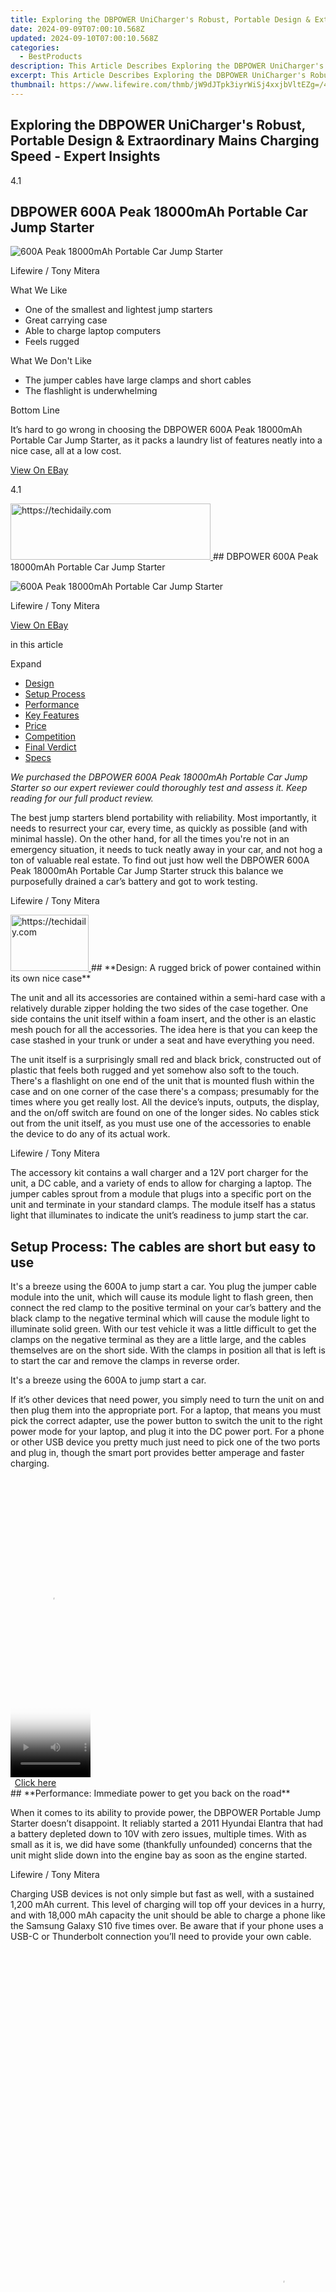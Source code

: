 ```yaml
---
title: Exploring the DBPOWER UniCharger's Robust, Portable Design & Extraordinary Mains Charging Speed - Expert Insights!
date: 2024-09-09T07:00:10.568Z
updated: 2024-09-10T07:00:10.568Z
categories:
  - BestProducts
description: This Article Describes Exploring the DBPOWER UniCharger's Robust, Portable Design & Extraordinary Mains Charging Speed - Expert Insights!
excerpt: This Article Describes Exploring the DBPOWER UniCharger's Robust, Portable Design & Extraordinary Mains Charging Speed - Expert Insights!
thumbnail: https://www.lifewire.com/thmb/jW9dJTpk3iyrWiSj4xxjbVltEZg=/400x300/filters:no_upscale():max_bytes(150000):strip_icc():format(webp)/DBPower_JumpStarter_5LW4140286_HeroSquare-4defda07335a4d7bafb41bb20cacee2f.jpg
---
```


## Exploring the DBPOWER UniCharger's Robust, Portable Design & Extraordinary Mains Charging Speed - Expert Insights

4.1

## DBPOWER 600A Peak 18000mAh Portable Car Jump Starter

![600A Peak 18000mAh Portable Car Jump Starter](https://www.lifewire.com/thmb/zoSakt2DeEHvZbIU0RNWljw5x0A=/1000x1000/filters:no_upscale():max_bytes(150000):strip_icc():format(webp)/DBPower_JumpStarter_5LW4140286_HeroSquare-4defda07335a4d7bafb41bb20cacee2f.jpg)

 Lifewire / Tony Mitera

 What We Like

* One of the smallest and lightest jump starters
* Great carrying case
* Able to charge laptop computers
* Feels rugged

 What We Don't Like

* The jumper cables have large clamps and short cables
* The flashlight is underwhelming

 Bottom Line

 It’s hard to go wrong in choosing the DBPOWER 600A Peak 18000mAh Portable Car Jump Starter, as it packs a laundry list of features neatly into a nice case, all at a low cost.

[View On EBay](https://www.ebay.com/p/1372623471)

4.1

<!-- affiliate ads begin -->
<a href="https://bluettius.sjv.io/c/5597632/2139113/17108" target="_top" id="2139113">
  <img src="//a.impactradius-go.com/display-ad/17108-2139113" border="0" alt="https://techidaily.com" width="320" height="90"/>
</a>
<img height="0" width="0" src="https://bluettius.sjv.io/i/5597632/2139113/17108" style="position:absolute;visibility:hidden;" border="0" />
<!-- affiliate ads end -->
## DBPOWER 600A Peak 18000mAh Portable Car Jump Starter

![600A Peak 18000mAh Portable Car Jump Starter](https://www.lifewire.com/thmb/lCHc739SU7lyQkMIbG0aNWYsqy8=/450x450/filters:no_upscale():max_bytes(150000):strip_icc():format(webp)/DBPower_JumpStarter_5LW4140286_HeroSquare-4defda07335a4d7bafb41bb20cacee2f.jpg)

 Lifewire / Tony Mitera

[View On EBay](https://www.ebay.com/p/1372623471)

 in this article

 Expand

* [Design](https://parisrhonecom.sjv.io/zqobqr)
* [Setup Process](https://caperobbin.sjv.io/9grow5)
* [Performance](https://tinyland.pxf.io/org4ra)
* [Key Features](https://technitya.sjv.io/dkpn02)
* [Price](https://homestyler.sjv.io/y209g3)
* [Competition](https://cowinaudio.pxf.io/pyx40e)
* [Final Verdict](https://bluettide.pxf.io/ekmjb2)
* [Specs](https://turtlebeacheu.sjv.io/1r0r59)

 _We purchased the DBPOWER 600A Peak 18000mAh Portable Car Jump Starter so our expert reviewer could thoroughly test and assess it. Keep reading for our full product review._

 The best jump starters blend portability with reliability. Most importantly, it needs to resurrect your car, every time, as quickly as possible (and with minimal hassle). On the other hand, for all the times you're not in an emergency situation, it needs to tuck neatly away in your car, and not hog a ton of valuable real estate. To find out just how well the DBPOWER 600A Peak 18000mAh Portable Car Jump Starter struck this balance we purposefully drained a car’s battery and got to work testing.

 Lifewire / Tony Mitera

<!-- affiliate ads begin -->
<a href="https://aligracehair.sjv.io/c/5597632/2135351/19272" target="_top" id="2135351">
  <img src="//a.impactradius-go.com/display-ad/19272-2135351" border="0" alt="https://techidaily.com" width="125" height="90"/>
</a>
<img height="0" width="0" src="https://aligracehair.sjv.io/i/5597632/2135351/19272" style="position:absolute;visibility:hidden;" border="0" />
<!-- affiliate ads end -->
## **Design: A rugged brick of power contained within its own nice case**

 The unit and all its accessories are contained within a semi-hard case with a relatively durable zipper holding the two sides of the case together. One side contains the unit itself within a foam insert, and the other is an elastic mesh pouch for all the accessories. The idea here is that you can keep the case stashed in your trunk or under a seat and have everything you need.

 The unit itself is a surprisingly small red and black brick, constructed out of plastic that feels both rugged and yet somehow also soft to the touch. There's a flashlight on one end of the unit that is mounted flush within the case and on one corner of the case there's a compass; presumably for the times where you get really lost. All the device’s inputs, outputs, the display, and the on/off switch are found on one of the longer sides. No cables stick out from the unit itself, as you must use one of the accessories to enable the device to do any of its actual work.

 Lifewire / Tony Mitera

 The accessory kit contains a wall charger and a 12V port charger for the unit, a DC cable, and a variety of ends to allow for charging a laptop. The jumper cables sprout from a module that plugs into a specific port on the unit and terminate in your standard clamps. The module itself has a status light that illuminates to indicate the unit’s readiness to jump start the car.

## **Setup Process: The cables are short but easy to use**

 It's a breeze using the 600A to jump start a car. You plug the jumper cable module into the unit, which will cause its module light to flash green, then connect the red clamp to the positive terminal on your car’s battery and the black clamp to the negative terminal which will cause the module light to illuminate solid green. With our test vehicle it was a little difficult to get the clamps on the negative terminal as they are a little large, and the cables themselves are on the short side. With the clamps in position all that is left is to start the car and remove the clamps in reverse order.

It's a breeze using the 600A to jump start a car.

 If it’s other devices that need power, you simply need to turn the unit on and then plug them into the appropriate port. For a laptop, that means you must pick the correct adapter, use the power button to switch the unit to the right power mode for your laptop, and plug it into the DC power port. For a phone or other USB device you pretty much just need to pick one of the two ports and plug in, though the smart port provides better amperage and faster charging.

<!-- affiliate ads begin -->
<span id="1975648">
					<video width="128" height="480" style="cursor:pointer"
           poster="//a.impactradius-go.com/display-clicktoplayimage/1975648.png"
           onclick="if(!this.playClicked){this.play();this.setAttribute('controls',true);this.playClicked=true;}">
	   <source src="//a.impactradius-go.com/display-ad/22993-1975648">
	   <img src="//a.impactradius-go.com/display-clicktoplayimage/1975648.png" style="border: none; height: 100%; width: 100%; object-fit: contain">
	</video>
	<div style="width:80px;text-align:center"><a href="javascript:window.open(decodeURIComponent('https%3A%2F%2Fhomestyler.sjv.io%2Fc%2F5597632%2F1975648%2F22993'), '_blank');void(0);">Click here</a></div>
</span>
<img height="0" width="0" src="https://imp.pxf.io/i/5597632/1975648/22993" style="position:absolute;visibility:hidden;" border="0" />
<!-- affiliate ads end -->
## **Performance: Immediate power to get you back on the road**

 When it comes to its ability to provide power, the DBPOWER Portable Jump Starter doesn’t disappoint. It reliably started a 2011 Hyundai Elantra that had a battery depleted down to 10V with zero issues, multiple times. With as small as it is, we did have some (thankfully unfounded) concerns that the unit might slide down into the engine bay as soon as the engine started.

 Lifewire / Tony Mitera

 Charging USB devices is not only simple but fast as well, with a sustained 1,200 mAh current. This level of charging will top off your devices in a hurry, and with 18,000 mAh capacity the unit should be able to charge a phone like the Samsung Galaxy S10 five times over. Be aware that if your phone uses a USB-C or Thunderbolt connection you’ll need to provide your own cable.

<!-- affiliate ads begin -->
<span id="1542129">
					<video width="864" height="1152" style="cursor:pointer"
           poster="//a.impactradius-go.com/display-clicktoplayimage/1542129.png"
           onclick="if(!this.playClicked){this.play();this.setAttribute('controls',true);this.playClicked=true;}">
	   <source src="//a.impactradius-go.com/display-ad/16836-1542129">
	   <img src="//a.impactradius-go.com/display-clicktoplayimage/1542129.png" style="border: none; height: 100%; width: 100%; object-fit: contain">
	</video>
	<div style="width:540px;text-align:center"><a href="javascript:window.open(decodeURIComponent('https%3A%2F%2F25home.pxf.io%2Fc%2F5597632%2F1542129%2F16836'), '_blank');void(0);">Click here</a></div>
</span>
<img height="0" width="0" src="https://imp.pxf.io/i/5597632/1542129/16836" style="position:absolute;visibility:hidden;" border="0" />
<!-- affiliate ads end -->
## **Key Features: A decent flashlight and, oddly, a compass**

 Small as it's, the DBPOWER Portable Jump Starter has a few extra features of note. The flashlight built into the case is decent, but doesn’t put out much light and does so within a relatively narrow angle. However, with as small as the unit is, you can easily just hold the whole thing in your hand like a flashlight to illuminate whatever you need.

It packs a ton of value into its diminutive size.

 As mentioned before the case does have a compass on it, which is a curious addition to a tool such as this. It’s quite small and is neither illuminated nor does it glow in the dark. We suppose it might be useful to get your bearings in an unfamiliar area, but chances are decent you're just going to get the car jump started and get back on the road instead.

 Speaking of which, one method of charging the device is through[your car’s 12V power port](https://www.lifewire.com/car-cigarette-lighter-12v-socket-534754) . This means that you can pop the hood on a car with a dead battery, get it jump started, and then use the running car to charge the jump starter as you drive to your next destination.

 Lifewire / Tony Mitera

## **Price: A low cost for such a feature-packed jump starter**

 You can find this model available online for between $70 and $75, and at that price point it packs a ton of value into its diminutive size. There are other units that are a little less expensive, but generally at the expense of some features or included accessories.

<!-- affiliate ads begin -->
<a href="https://ephamedtechinc.pxf.io/c/5597632/2137211/26400" target="_top" id="2137211">
  <img src="//a.impactradius-go.com/display-ad/26400-2137211" border="0" alt="https://techidaily.com" width="728" height="90"/>
</a>
<img height="0" width="0" src="https://ephamedtechinc.pxf.io/i/5597632/2137211/26400" style="position:absolute;visibility:hidden;" border="0" />
<!-- affiliate ads end -->
## **Competition: Splitting hairs on what features matter most to you**

**_Beatit BT-D11:_** The two units are so similar in their design and production that it really boils down to one question: How important is charging your laptop to you? If it’s worth the extra $10, stick with the DBPOWER 600A. If not, you can pick up the Beatit BT-D11 for a bit less money and otherwise get a strikingly similar unit.

**_Aickar Car Jump Starter:_** Between these two it's almost too close to call. While the Aickar costs a mere few dollars less, it also has better output current for more reliable jump starts. For that reason alone, the DBPOWER 600A falls just a little short.

 Interested in checking out more options? Take a look at our guide to the[best portable jump starters](https://www.lifewire.com/best-portable-jump-starters-4140286) .

 Final Verdict

**A lot of features in a dependable package.**

 It’s worth looking at other jump starters to see what they offer, but the DBPOWER 600A Peak 18000mAh Portable Car Jump Starter does everything that it's designed for quite well, is reliable and durable, and comes in a semi-hard case that you can easily stash in just about any vehicle.

<!-- affiliate ads begin -->
<a href="https://ephamedtechinc.pxf.io/c/5597632/2137224/26400" target="_top" id="2137224">
  <img src="//a.impactradius-go.com/display-ad/26400-2137224" border="0" alt="https://techidaily.com" width="728" height="90"/>
</a>
<img height="0" width="0" src="https://ephamedtechinc.pxf.io/i/5597632/2137224/26400" style="position:absolute;visibility:hidden;" border="0" />
<!-- affiliate ads end -->
## Specs

* Product Name  600A Peak 18000mAh Portable Car Jump Starter
* Product Brand  DBPOWER
* MPN  DJS50
* Price  $70.00
* Weight  21.8 oz.
* Product Dimensions  7.3 x 3.4 x 1.5 in.
* Capacity  18,000mAh
* Power Input  15V/1A port (delivered via wall charger or 12V car socket)
* Jumping Peak Output Current  600A
* Jumping Start Output Current  300A
* Additional Power Output  USB: 2 ports; 5V/2.1A and “Smart” 5V/2.4A; DC: 12V/2A (16V/3A; 19V/3A)
* Operating Temperature Range  \-20C to 60C / -4F to 140F
* Warranty  3-year limited

<ins class="adsbygoogle"
     style="display:block"
     data-ad-format="autorelaxed"
     data-ad-client="ca-pub-7571918770474297"
     data-ad-slot="1223367746"></ins>



<ins class="adsbygoogle"
     style="display:block"
     data-ad-client="ca-pub-7571918770474297"
     data-ad-slot="8358498916"
     data-ad-format="auto"
     data-full-width-responsive="true"></ins>

<span class="atpl-alsoreadstyle">Also read:</span>
<div><ul>
<li><a href="https://article-posts.techidaily.com/new-restore-windows-photo-viewer-quick-effective-ways-for-win10-for-2024/"><u>[New] Restore Windows Photo Viewer Quick, Effective Ways for Win10 for 2024</u></a></li>
<li><a href="https://snapchat-videos.techidaily.com/new-unlocking-creative-expression-an-in-depth-guide-to-snapchat-filters/"><u>[New] Unlocking Creative Expression An In-Depth Guide to Snapchat Filters</u></a></li>
<li><a href="https://screen-recording.techidaily.com/new-upgrading-minecraft-stability-via-ram-adjustment/"><u>[New] Upgrading Minecraft Stability via RAM Adjustment</u></a></li>
<li><a href="https://digital-screen-recording.techidaily.com/updated-capture-and-save-everything-on-your-screen/"><u>[Updated] Capture & Save Everything on Your Screen</u></a></li>
<li><a href="https://fox-http.techidaily.com/updated-top-10-luxury-car-accessories-for-the-modern-sj4000-driver/"><u>[Updated] Top 10 Luxury Car Accessories for the Modern SJ4000 Driver</u></a></li>
<li><a href="https://screen-video-capture.techidaily.com/2024-approved-advanced-techniques-in-xbox-gaming-recording-setup/"><u>2024 Approved Advanced Techniques in Xbox Gaming Recording Setup</u></a></li>
<li><a href="https://buynow-marvelous.techidaily.com/acers-mighty-warrior-the-detailed-assessment-of-predator-triton-300-se-for-on-the-go-gamers/"><u>Acer's Mighty Warrior: The Detailed Assessment of Predator Triton 300 SE for On-The-Go Gamers</u></a></li>
<li><a href="https://buynow-marvelous.techidaily.com/affordable-remobell-security-system-ultra-value-doorbell-review/"><u>Affordable RemoBell Security System: Ultra-Value Doorbell Review</u></a></li>
<li><a href="https://iphone-unlock.techidaily.com/apple-iphone-11-backup-password-never-set-but-still-asking-heres-the-fix-drfone-by-drfone-ios/"><u>Apple iPhone 11 Backup Password Never Set But Still Asking? Heres the Fix | Dr.fone</u></a></li>
<li><a href="https://buynow-marvelous.techidaily.com/audiophiles-dream-list-top-2024-audio-wearables/"><u>Audiophile's Dream List: Top 2024 Audio Wearables</u></a></li>
<li><a href="https://buynow-marvelous.techidaily.com/comprehensive-assessment-why-nintendos-switch-is-top-tier-portable-playtime/"><u>Comprehensive Assessment: Why Nintendo's Switch Is Top-Tier Portable Playtime</u></a></li>
<li><a href="https://buynow-marvelous.techidaily.com/defeat-fearsome-creatures-a-comprehensive-review-of-monster-hunter-worlds-epic-adventure/"><u>Defeat Fearsome Creatures! A Comprehensive Review of Monster Hunter: World's Epic Adventure</u></a></li>
<li><a href="https://media-tips.techidaily.com/efficient-techniques-for-upgrading-videos-to-high-quality-4k-resolution/"><u>Efficient Techniques for Upgrading Videos to High-Quality 4K Resolution</u></a></li>
<li><a href="https://buynow-marvelous.techidaily.com/elevate-your-profile-a-closer-look-at-linkedin-premium-benefits/"><u>Elevate Your Profile: A Closer Look at LinkedIn Premium Benefits</u></a></li>
<li><a href="https://buynow-marvelous.techidaily.com/exploring-the-elegant-form-factor-and-portability-of-the-acer-chromebook-r-n-an-in-depth-guide/"><u>Exploring the Elegant Form Factor & Portability of the Acer Chromebook R N: An In-Depth Guide</u></a></li>
<li><a href="https://buynow-marvelous.techidaily.com/hitman-trilogy-conclusion-reviewed-masterful-closure/"><u>Hitman Trilogy Conclusion Reviewed: Masterful Closure</u></a></li>
<li><a href="https://techidaily.com/how-to-reset-oppo-f23-5g-without-the-home-button-drfone-by-drfone-reset-android-reset-android/"><u>How to Reset Oppo F23 5G Without the Home Button | Dr.fone</u></a></li>
<li><a href="https://blog-min.techidaily.com/how-to-stream-av1-videos-on-plex-platform/"><u>How to Stream AV1 Videos on Plex Platform</u></a></li>
<li><a href="https://fix-guide.techidaily.com/in-2024-10-best-fake-gps-location-spoofers-for-samsung-galaxy-f34-5g-drfone-by-drfone-virtual-android/"><u>In 2024, 10 Best Fake GPS Location Spoofers for Samsung Galaxy F34 5G | Dr.fone</u></a></li>
<li><a href="https://android-location-track.techidaily.com/in-2024-how-to-detect-and-remove-spyware-on-meizu-21-drfone-by-drfone-virtual-android/"><u>In 2024, How to Detect and Remove Spyware on Meizu 21? | Dr.fone</u></a></li>
<li><a href="https://easy-unlock-android.techidaily.com/in-2024-how-to-reset-a-nokia-g310-phone-that-is-locked-by-drfone-android/"><u>In 2024, How to Reset a Nokia G310 Phone that is Locked?</u></a></li>
<li><a href="https://buynow-marvelous.techidaily.com/in-depth-analysis-and-critique-of-the-pioneer-bdr-xd05b-blu-ray-burner-identifying-key-flaws/"><u>In-Depth Analysis & Critique of the Pioneer BDR-XD05B Blu-Ray Burner: Identifying Key Flaws</u></a></li>
<li><a href="https://buynow-marvelous.techidaily.com/in-depth-assessment-and-critique-the-latest-ring-doorbell-plus-unveiled/"><u>In-Depth Assessment and Critique: The Latest Ring Doorbell Plus Unveiled</u></a></li>
<li><a href="https://buynow-marvelous.techidaily.com/in-depth-comparison-chromecast-against-roku-for-ultimate-viewing/"><u>In-Depth Comparison: Chromecast Against Roku for Ultimate Viewing</u></a></li>
<li><a href="https://buynow-marvelous.techidaily.com/in-depth-look-at-michael-kors-luxury-timepiece-the-gen-5e-mkgo-review/"><u>In-Depth Look at Michael Kors' Luxury Timepiece - The Gen 5E MKGO Review</u></a></li>
<li><a href="https://buynow-marvelous.techidaily.com/in-depth-look-at-missing-features-in-samsung-galaxy-tab-a-2er-2020-review/"><u>In-Depth Look at Missing Features in Samsung Galaxy Tab A (2Er 2020 Review)</u></a></li>
<li><a href="https://buynow-marvelous.techidaily.com/is-hewlett-packards-cost-effective-amd-notebook-a-reliable-choice-for-everyday-use-find-out-here/"><u>Is Hewlett-Packard's Cost-Effective AMD Notebook a Reliable Choice for Everyday Use? Find Out Here</u></a></li>
<li><a href="https://buynow-marvelous.techidaily.com/maistos-ultimate-rc-rock-crawler-experience-a-great-toy-for-families-to-bond-over/"><u>Maisto's Ultimate RC Rock Crawler Experience: A Great Toy for Families to Bond Over!</u></a></li>
<li><a href="https://buynow-marvelous.techidaily.com/mastering-road-awareness-exploring-the-features-and-adaptive-technology-of-the-escort-ix-radar-detector/"><u>Mastering Road Awareness: Exploring the Features and Adaptive Technology of the Escort iX Radar Detector</u></a></li>
<li><a href="https://buynow-marvelous.techidaily.com/no-more-subscriptions-meet-the-eufy-t8200-your-new-go-to-video-doorbell-solution/"><u>No More Subscriptions? Meet the Eufy T8200 - Your New Go-To Video Doorbell Solution</u></a></li>
<li><a href="https://buynow-marvelous.techidaily.com/no-nonsense-high-speed-inside-the-sleek-design-of-aukeys-usb-30-hub/"><u>No-Nonsense, High-Speed: Inside the Sleek Design of Aukey's USB 3.0 Hub</u></a></li>
<li><a href="https://buynow-marvelous.techidaily.com/pinnacle-platform-tripod-for-the-mobile-media-enthusiast/"><u>Pinnacle Platform Tripod: For the Mobile Media Enthusiast</u></a></li>
<li><a href="https://twitter-videos.techidaily.com/reviewing-and-analyzing-previous-tweets-for-2024/"><u>Reviewing and Analyzing Previous Tweets for 2024</u></a></li>
<li><a href="https://buynow-marvelous.techidaily.com/step-into-smartphones-with-confidence-an-expert-review-of-the-nokia-31-model/"><u>Step Into Smartphones with Confidence: An Expert Review of the Nokia 3.1 Model</u></a></li>
<li><a href="https://windows11.techidaily.com/stopping-google-chrome-alerts-tips-for-windows/"><u>Stopping Google Chrome Alerts: Tips for Windows</u></a></li>
<li><a href="https://buynow-marvelous.techidaily.com/the-best-value-in-athletic-timepieces-our-in-depth-fossil-sports-review/"><u>The Best Value in Athletic Timepieces: Our In-Depth Fossil Sports Review</u></a></li>
<li><a href="https://buynow-marvelous.techidaily.com/the-definitive-review-on-the-anker-powercoreplus-26800-compact-energy-backup/"><u>The Definitive Review on the Anker PowerCore+ 26800 Compact Energy Backup</u></a></li>
<li><a href="https://buynow-marvelous.techidaily.com/the-ultimate-case-for-hulus-worthiness/"><u>The Ultimate Case for Hulu's Worthiness</u></a></li>
<li><a href="https://buynow-marvelous.techidaily.com/top-performance-unleashed-comprehensive-analysis-of-nvidia-shield-tv-pro-for-gamers/"><u>Top Performance Unleashed: Comprehensive Analysis of NVIDIA Shield TV Pro for Gamers</u></a></li>
<li><a href="https://buynow-marvelous.techidaily.com/top-rated-smartwatches-a-buyers-guide/"><u>Top Rated Smartwatches : A Buyer's Guide</u></a></li>
<li><a href="https://buynow-marvelous.techidaily.com/ultimate-guide-unboxing-and-testing-the-zmi-powerpack-20000/"><u>Ultimate Guide: Unboxing and Testing the ZMI PowerPack 20000</u></a></li>
<li><a href="https://buynow-marvelous.techidaily.com/ultimate-showdown-samsung-galaxy-s23-ultra-against-s21-ultra-reviewed/"><u>Ultimate Showdown: Samsung Galaxy S23 Ultra Against S21 Ultra Reviewed!</u></a></li>
<li><a href="https://buynow-marvelous.techidaily.com/unlocking-the-secrets-to-nhl-19s-captivating-virtual-matches/"><u>Unlocking the Secrets to NHL 19'S Captivating Virtual Matches</u></a></li>
<li><a href="https://buynow-marvelous.techidaily.com/unraveling-the-style-and-substance-of-the-fitbit-charge-4/"><u>Unraveling the Style and Substance of the Fitbit Charge 4</u></a></li>
<li><a href="https://buynow-marvelous.techidaily.com/unveiling-the-best-choice-professionals-guide-to-dji-mavic-e-2-pro-camera-drone/"><u>Unveiling the Best Choice: Professional's Guide to DJI Mavic E 2 Pro Camera Drone</u></a></li>
<li><a href="https://buynow-marvelous.techidaily.com/upgrade-strategies-moving-from-windows-10-to-the-latest-version/"><u>Upgrade Strategies: Moving From Windows 10 to the Latest Version</u></a></li>
<li><a href="https://buynow-marvelous.techidaily.com/wallet-friendly-wonders-a-deep-dive-into-the-world-of-oneplus-buds/"><u>Wallet-Friendly Wonders – A Deep Dive Into the World of OnePlus Buds</u></a></li>
<li><a href="https://buynow-marvelous.techidaily.com/zoom-your-way-to-affordable-photos-the-kodak-fz53-review/"><u>Zoom Your Way to Affordable Photos: The Kodak FZ53 Review</u></a></li>
</ul></div>
